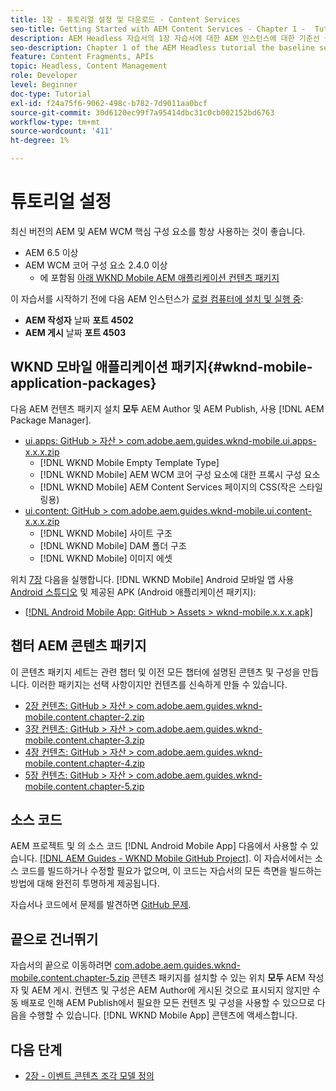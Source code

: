 ```yaml
---
title: 1장 - 튜토리얼 설정 및 다운로드 - Content Services
seo-title: Getting Started with AEM Content Services - Chapter 1 -  Tutorial Set up
description: AEM Headless 자습서의 1장 자습서에 대한 AEM 인스턴스에 대한 기준선 설정입니다.
seo-description: Chapter 1 of the AEM Headless tutorial the baseline setup for the AEM instance for the tutorial.
feature: Content Fragments, APIs
topic: Headless, Content Management
role: Developer
level: Beginner
doc-type: Tutorial
exl-id: f24a75f6-9062-498c-b782-7d9011aa0bcf
source-git-commit: 30d6120ec99f7a95414dbc31c0cb002152bd6763
workflow-type: tm+mt
source-wordcount: '411'
ht-degree: 1%

---
```


# 튜토리얼 설정

최신 버전의 AEM 및 AEM WCM 핵심 구성 요소를 항상 사용하는 것이 좋습니다.

* AEM 6.5 이상
* AEM WCM 코어 구성 요소 2.4.0 이상
   * 에 포함됨 [아래 WKND Mobile AEM 애플리케이션 컨텐츠 패키지](#wknd-mobile-application-packages)

이 자습서를 시작하기 전에 다음 AEM 인스턴스가 [로컬 컴퓨터에 설치 및 실행 중](https://helpx.adobe.com/experience-manager/6-5/sites/deploying/using/deploy.html#Default%20Local%20Install):

* **AEM 작성자** 날짜 **포트 4502**
* **AEM 게시** 날짜 **포트 4503**

## WKND 모바일 애플리케이션 패키지{#wknd-mobile-application-packages}

다음 AEM 컨텐츠 패키지 설치 **모두** AEM Author 및 AEM Publish, 사용 [!DNL AEM Package Manager].

* [ui.apps: GitHub > 자산 > com.adobe.aem.guides.wknd-mobile.ui.apps-x.x.x.zip](https://github.com/adobe/aem-guides-wknd-mobile/releases/latest)
   * [!DNL WKND Mobile Empty Template Type]
   * [!DNL WKND Mobile] AEM WCM 코어 구성 요소에 대한 프록시 구성 요소
   * [!DNL WKND Mobile] AEM Content Services 페이지의 CSS(작은 스타일링용)
* [ui.content: GitHub > com.adobe.aem.guides.wknd-mobile.ui.content-x.x.x.zip](https://github.com/adobe/aem-guides-wknd-mobile/releases/latest)
   * [!DNL WKND Mobile] 사이트 구조
   * [!DNL WKND Mobile] DAM 폴더 구조
   * [!DNL WKND Mobile] 이미지 에셋

위치 [7장](./chapter-7.md) 다음을 실행합니다. [!DNL WKND Mobile] Android 모바일 앱 사용 [Android 스튜디오](https://developer.android.com/studio) 및 제공된 APK (Android 애플리케이션 패키지):

* [[!DNL Android Mobile App: GitHub > Assets > wknd-mobile.x.x.x.apk]](https://github.com/adobe/aem-guides-wknd-mobile/releases/latest)

## 챕터 AEM 콘텐츠 패키지

이 콘텐츠 패키지 세트는 관련 챕터 및 이전 모든 챕터에 설명된 콘텐츠 및 구성을 만듭니다. 이러한 패키지는 선택 사항이지만 컨텐츠를 신속하게 만들 수 있습니다.

* [2장 컨텐츠: GitHub > 자산 > com.adobe.aem.guides.wknd-mobile.content.chapter-2.zip](https://github.com/adobe/aem-guides-wknd-mobile/releases/latest)
* [3장 컨텐츠: GitHub > 자산 > com.adobe.aem.guides.wknd-mobile.content.chapter-3.zip](https://github.com/adobe/aem-guides-wknd-mobile/releases/latest)
* [4장 컨텐츠: GitHub > 자산 > com.adobe.aem.guides.wknd-mobile.content.chapter-4.zip](https://github.com/adobe/aem-guides-wknd-mobile/releases/latest)
* [5장 컨텐츠: GitHub > 자산 > com.adobe.aem.guides.wknd-mobile.content.chapter-5.zip](https://github.com/adobe/aem-guides-wknd-mobile/releases/latest)

## 소스 코드

AEM 프로젝트 및 의 소스 코드 [!DNL Android Mobile App] 다음에서 사용할 수 있습니다. [[!DNL AEM Guides - WKND Mobile GitHub Project]](https://github.com/adobe/aem-guides-wknd-mobile). 이 자습서에서는 소스 코드를 빌드하거나 수정할 필요가 없으며, 이 코드는 자습서의 모든 측면을 빌드하는 방법에 대해 완전히 투명하게 제공됩니다.

자습서나 코드에서 문제를 발견하면 [GitHub 문제](https://github.com/adobe/aem-guides-wknd-mobile/issues).

## 끝으로 건너뛰기

자습서의 끝으로 이동하려면 [com.adobe.aem.guides.wknd-mobile.content.chapter-5.zip](https://github.com/adobe/aem-guides-wknd-mobile/releases/latest) 콘텐츠 패키지를 설치할 수 있는 위치 **모두** AEM 작성자 및 AEM 게시. 컨텐츠 및 구성은 AEM Author에 게시된 것으로 표시되지 않지만 수동 배포로 인해 AEM Publish에서 필요한 모든 컨텐츠 및 구성을 사용할 수 있으므로 다음을 수행할 수 있습니다. [!DNL WKND Mobile App] 콘텐츠에 액세스합니다.


## 다음 단계

* [2장 - 이벤트 콘텐츠 조각 모델 정의](./chapter-2.md)
